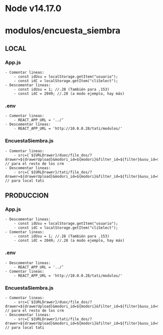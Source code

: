 # Node v14.17.0

# modulos/encuesta_siembra

## LOCAL

### App.js

    - Comentar lineas:
        - const idUsu = localStorage.getItem("usuario");
        - const idC = localStorage.getItem("cliSelect");
    - Descomentar lineas:
        - const idUsu = 1; //.28 (También para .153)
        - const idC = 2049; //.28 (a modo ejemplo, hay más)


### .env

    - Comentar lineas:
        - REACT_APP_URL = '../’
    - Descomentar lineas:
        - REACT_APP_URL = 'http://10.0.0.28/tati/modulos/'

### EncuestaSiembra.js

    - Comentar lineas:
        - src={`${URLDrawer}/duoc/file_dos/?drawer=${drawerUpload}&modori_id=${modori}&filter_id=${filter}&usu_id=${usu}&generico_id=${generico}&cli_id=${cliEnc}`} // para el resto de los crm
    - Descomentar lineas:
        - src={`${URLDrawer}/tati/file_dos/?drawer=${drawerUpload}&modori_id=${modori}&filter_id=${filter}&usu_id=${usu}&generico_id=${generico}&cli_id=${cliEnc}`} // para local tati

## PRODUCCION

### App.js

    - Descomentar lineas:
        - const idUsu = localStorage.getItem("usuario");
        - const idC = localStorage.getItem("cliSelect");
    - Comentar lineas:
        - const idUsu = 1; //.28 (También para .153)
        - const idC = 2049; //.28 (a modo ejemplo, hay más)


### .env

    - Descomentar lineas:
        - REACT_APP_URL = '../’
    - Comentar lineas:
        - REACT_APP_URL = 'http://10.0.0.28/tati/modulos/'

### EncuestaSiembra.js

    - Comentar lineas:
        - src={`${URLDrawer}/duoc/file_dos/?drawer=${drawerUpload}&modori_id=${modori}&filter_id=${filter}&usu_id=${usu}&generico_id=${generico}&cli_id=${cliEnc}`} // para el resto de los crm
    - Descomentar lineas:
        - src={`${URLDrawer}/tati/file_dos/?drawer=${drawerUpload}&modori_id=${modori}&filter_id=${filter}&usu_id=${usu}&generico_id=${generico}&cli_id=${cliEnc}`} // para local tati
